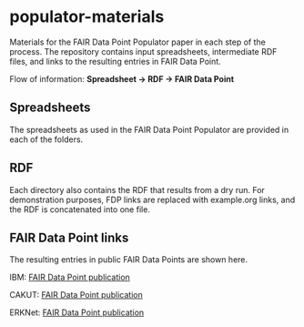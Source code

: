 # populator-materials
Materials for the FAIR Data Point Populator paper in each step of the process. The repository contains input spreadsheets, intermediate RDF files, and links to the resulting entries in FAIR Data Point.

Flow of information:
**Spreadsheet -> RDF -> FAIR Data Point**

## Spreadsheets
The spreadsheets as used in the FAIR Data Point Populator are provided in each of the folders.

## RDF
Each directory also contains the RDF that results from a dry run. For demonstration purposes, FDP links are replaced with example.org links, and the RDF is concatenated into one file.

## FAIR Data Point links
The resulting entries in public FAIR Data Points are shown here.

IBM: [FAIR Data Point publication](https://patient-registries.fdps.ejprd.semlab-leiden.nl/catalog/be087100-64a1-4fb7-86ed-ca8e0efbd3a9)

CAKUT: [FAIR Data Point publication](https://wp13.fdps.ejprd.semlab-leiden.nl/catalog/4cad6f79-a7e1-46ef-8706-37f942f4aaea)

ERKNet: [FAIR Data Point publication](https://patient-registries.fdps.ejprd.semlab-leiden.nl/catalog/e23f6fe9-5948-4ee0-956a-8a28d71777c3)
